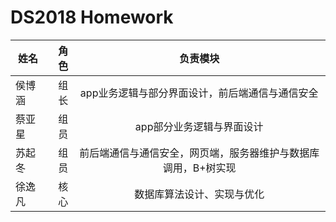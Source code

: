 # DS2018 Homework
| 姓名| 角色 |  负责模块  |
| --------   | -----:  | :----:  |
| 侯博涵     | 组长 | app业务逻辑与部分界面设计，前后端通信与通信安全 |
| 蔡亚星 | 组员 | app部分业务逻辑与界面设计 |
| 苏起冬 | 组员 | 前后端通信与通信安全，网页端，服务器维护与数据库调用，B+树实现|
| 徐逸凡 |核心 | 数据库算法设计、实现与优化 |
